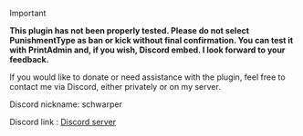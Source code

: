 > [!IMPORTANT] 
> **This plugin has not been properly tested. Please do not select PunishmentType as ban or kick without final confirmation. You can test it with PrintAdmin and, if you wish, Discord embed. I look forward to your feedback.**


If you would like to donate or need assistance with the plugin, feel free to contact me via Discord, either privately or on my server.

Discord nickname: schwarper

Discord link : [Discord server](https://discord.gg/4zQfUzjk36)
